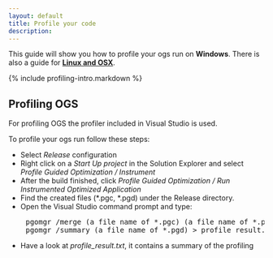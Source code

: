 ```yaml
---
layout: default
title: Profile your code
description:
---
```


<p class="intro">This guide will show you how to profile your ogs run on <strong>Windows</strong>. There is also a guide for <strong><a href="/linux-profiling">Linux and OSX</a></strong>.</p>

{% include profiling-intro.markdown %}

## Profiling OGS ##

For profiling OGS the profiler included in Visual Studio is used.

To profile your ogs run follow these steps:

- Select *Release* configuration
- Right click on a *Start Up project* in the Solution Explorer and select *Profile Guided Optimization / Instrument*
- After the build finished, click *Profile Guided Optimization / Run Instrumented Optimized Application*
- Find the created files (*.pgc, *.pgd) under the Release directory.
- Open the Visual Studio command prompt and type:
<pre class="terminal bootcamp">
	<span class="codeline">pgomgr /merge (a file name of *.pgc) (a file name of *.pgd)</span>
	<span class="codeline">pgomgr /summary (a file name of *.pgd) > profile_result.txt</span>
</pre>
- Have a look at *profile_result.txt*, it contains a summary of the profiling
